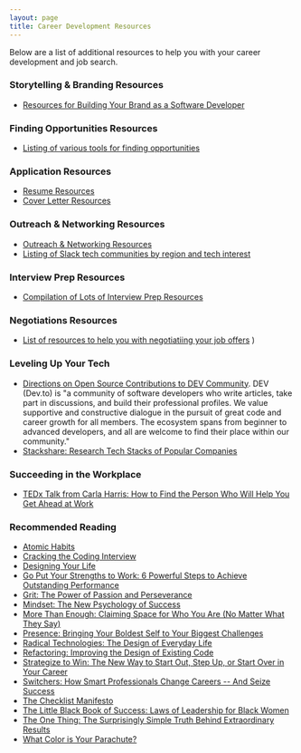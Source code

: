 ```yaml
---
layout: page
title: Career Development Resources
---
```


Below are a list of additional resources to help you with your career development and job search.

### Storytelling & Branding Resources
* [Resources for Building Your Brand as a Software Developer](/resources/branding_resources)

### Finding Opportunities Resources
* [Listing of various tools for finding opportunities](/resources/finding_opportunities)

### Application Resources
* [Resume Resources](/resources/resume_resources)
* [Cover Letter Resources](/resources/cover_letter_resources)

### Outreach & Networking Resources
* [Outreach & Networking Resources](/resources/outreach_networking_resources)
* [Listing of Slack tech communities by region and tech interest](https://github.com/ladyleet/tech-community-slacks)

### Interview Prep Resources
* [Compilation of Lots of Interview Prep Resources](/resources/interview_prep_resources)

### Negotiations Resources
* [List of resources to help you with negotiatiing your job offers](/resources/negotiations)
)
### Leveling Up Your Tech
* [Directions on Open Source Contributions to DEV Community](https://github.com/forem/forem). DEV (Dev.to) is "a community of software developers who write articles, take part in discussions, and build their professional profiles. We value supportive and constructive dialogue in the pursuit of great code and career growth for all members. The ecosystem spans from beginner to advanced developers, and all are welcome to find their place within our community."
* [Stackshare: Research Tech Stacks of Popular Companies](https://stackshare.io/stacks)

### Succeeding in the Workplace
* [TEDx Talk from Carla Harris: How to Find the Person Who Will Help You Get Ahead at Work](https://www.leadingauthorities.com/speakers/video/carla-harris-how-find-person-who-will-help-you-get-ahead-work-tedx)

### Recommended Reading
* [Atomic Habits](https://bookshop.org/books/atomic-habits-an-easy-proven-way-to-build-good-habits-break-bad-ones/9780735211292)
* [Cracking the Coding Interview](https://bookshop.org/books/cracking-the-coding-interview-189-programming-questions-and-solutions/9780984782857)
* [Designing Your Life](https://bookshop.org/books/designing-your-life-how-to-build-a-well-lived-joyful-life/9781101875322)
* [Go Put Your Strengths to Work: 6 Powerful Steps to Achieve Outstanding Performance](https://bookshop.org/books/go-put-your-strengths-to-work-6-powerful-steps-to-achieve-outstanding-performance/9780743261685)
* [Grit: The Power of Passion and Perseverance](https://bookshop.org/books/grit-the-power-of-passion-and-perseverance/9781501111112)
* [Mindset: The New Psychology of Success](https://bookshop.org/books/mindset-the-new-psychology-of-success/9780345472328)
* [More Than Enough: Claiming Space for Who You Are (No Matter What They Say)](https://bookshop.org/books/more-than-enough-claiming-space-for-who-you-are-no-matter-what-they-say/9780525561583)
* [Presence: Bringing Your Boldest Self to Your Biggest Challenges](https://bookshop.org/books/presence-bringing-your-boldest-self-to-your-biggest-challenges/9780316256582)
* [Radical Technologies: The Design of Everyday Life](https://www.versobooks.com/books/2742-radical-technologies)
* [Refactoring: Improving the Design of Existing Code](https://bookshop.org/books/refactoring-improving-the-design-of-existing-code/9780134757599)
* [Strategize to Win: The New Way to Start Out, Step Up, or Start Over in Your Career](https://bookshop.org/books/strategize-to-win-the-new-way-to-start-out-step-up-or-start-over-in-your-career/9781594633058)
* [Switchers: How Smart Professionals Change Careers -- And Seize Success](https://bookshop.org/books/switchers-how-smart-professionals-change-careers-and-seize-success/9780814439630)
* [The Checklist Manifesto](https://bookshop.org/books/the-checklist-manifesto-how-to-get-things-right/9780312430009)
* [The Little Black Book of Success: Laws of Leadership for Black Women](https://bookshop.org/books/the-little-black-book-of-success-laws-of-leadership-for-black-women/9780345518484)
* [The One Thing: The Surprisingly Simple Truth Behind Extraordinary Results](https://bookshop.org/books/the-one-thing-the-surprisingly-simple-truth-behind-extraordinary-results/9781885167774)
* [What Color is Your Parachute?](https://bookshop.org/books/what-color-is-your-parachute-2020-a-practical-manual-for-job-hunters-and-career-changers-revised/9781984856562)

